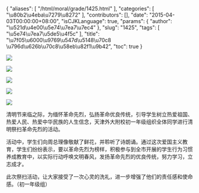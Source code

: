 {
    "aliases": [
        "/html/moral/grade/1425.html"
    ],
    "categories": [
        "\u80b2\u4eba\u7279\u8272"
    ],
    "contributors": [],
    "date": "2015-04-03T00:00:00+08:00",
    "isCJKLanguage": true,
    "params": {
        "author": "\u521d\u4e00\u5e74\u7ea7\u7ec4"
    },
    "slug": "1425",
    "tags": [
        "\u5e74\u7ea7\u5de5\u4f5c"
    ],
    "title": "\u7f05\u6000\u9769\u547d\u5148\u70c8 \u796d\u626b\u70c8\u58eb\u82f1\u9b42",
    "toc": true
}

![](https://cdn.tfls.online/mirror/full/ab3fd67d4faf33e583305e4df258c78cd43df355.jpg)




![](https://cdn.tfls.online/mirror/full/f56d611ff7ca281e3ce3c4be9e7d5894606b928a.jpg)




![](https://cdn.tfls.online/mirror/full/2fabe4d4a65d2a73f9c0f07e389a4aaacf2c0327.jpg)




![](https://cdn.tfls.online/mirror/full/d5ad1870811225aaaa87e3cb00beb30836cb9bbe.jpg)




![](https://cdn.tfls.online/mirror/full/3621c1b4c4cd16708fca807c2f256fa13ba06a49.jpg)




  





清明节来临之际，为缅怀革命先烈，弘扬革命优良传统，引导学生树立热爱祖国、热爱人民、热爱中华民族的人生信念，天津外大附校初一年级组织全体同学进行清明祭扫革命先烈的活动。




活动中，学生们向周总理像敬献了鲜花，并聆听了诗朗诵。通过这次爱国主义教育，学生们纷纷表示，要以革命先烈为榜样，积极参与到全市开展的学生行为习惯养成教育中，以实际行动呼唤文明春风，发扬革命先烈的优良传统，努力学习，立志成才。




此次祭扫活动，让大家接受了一次心灵的洗礼，进一步增强了他们的责任感和使命感。（初一年级组）




  



